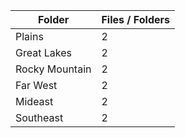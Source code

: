 | Folder         |   Files / Folders |
|----------------|-------------------|
| Plains         |                 2 |
| Great Lakes    |                 2 |
| Rocky Mountain |                 2 |
| Far West       |                 2 |
| Mideast        |                 2 |
| Southeast      |                 2 |